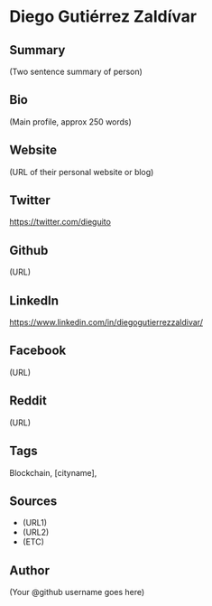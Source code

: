 # Diego Gutiérrez Zaldívar

## Summary
(Two sentence summary of person)

## Bio
(Main profile, approx 250 words)

## Website
(URL of their personal website or blog)

## Twitter
https://twitter.com/dieguito

## Github
(URL)

## LinkedIn
https://www.linkedin.com/in/diegogutierrezzaldivar/

## Facebook
(URL)

## Reddit
(URL)

## Tags
Blockchain, [cityname], 

## Sources
- (URL1)
- (URL2)
- (ETC)

## Author
(Your @github username goes here)
